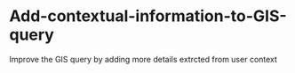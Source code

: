 # Add-contextual-information-to-GIS-query
Improve the GIS query by adding more details extrcted from user context 

